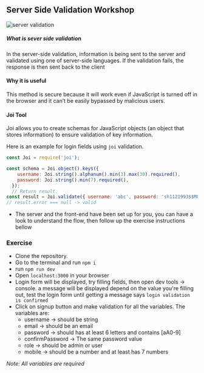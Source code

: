 
## Server Side Validation Workshop


![server validation](https://cloud.netlifyusercontent.com/assets/344dbf88-fdf9-42bb-adb4-46f01eedd629/16441230-f61c-4a68-bd06-9ea32076c12d/validation.png)

##### What is sever side validation

In the server-side validation, information is being sent to the server and validated using one of server-side languages. If the validation fails, the response is then sent back to the client

#### Why it is useful
This method is secure because it will work even if JavaScript is turned off in the browser and it can’t be easily bypassed by malicious users.


#### Joi Tool
Joi allows you to create schemas for JavaScript objects (an object that stores information) to ensure validation of key information.

Here is an example for login fields using ```joi``` validation.

```js
const Joi = require('joi');

const schema = Joi.object().keys({
    username: Joi.string().alphanum().min(3).max(30).required(),
    password: Joi.string().min(7).required(),
  });
  // Return result.
const result = Joi.validate({ username: 'abc', password: 'sh1121993$$MO'}, schema);
// result.error === null -> valid
```
- The server and the front-end have been set up for you, you can have a look to understand the flow, then follow up the exercise instructions bellow

### Exercise
- Clone the repository.
- Go to the terminal and run ```npm i```
- run ```npm run dev```
- Open ```localhost:3000``` in your browser
- Login form will be displayed, try filling fields, then open dev tools -> console. a message will be displayed depend on the value you're filling out, test the login form until getting a message says `login validation is confirmed`
- Click on signup button and make validation for all the variables. The variables are:
  * username -> should be string
  * email -> should be an email  
  * password -> should has at least 6 letters and contains [aA0-9]
  * confirmPassword -> The same password value  
  * role -> should be admin or user
  * mobile -> should be a number and at least has 7 numbers

_Note: All variables are required_
